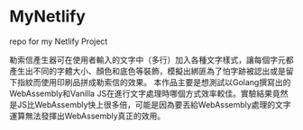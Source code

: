# MyNetlify
repo for my Netlify Project

勒索信產生器可在使用者輸入的文字中（多行）加入各種文字樣式，讓每個字元都產生出不同的字體大小、顏色和底色等裝飾，模擬出綁匪為了怕字跡被認出或是留下指紋而使用印刷品拼成勒索信的效果。
本作品主要是想測試以Golang撰寫出的WebAssembly和Vanilla JS在進行文字處理時哪個方式效率較佳。實驗結果竟然是JS比WebAssembly快上很多倍，可能是因為要丟給WebAssembly處理的文字運算無法發揮出WebAssembly真正的效用。
